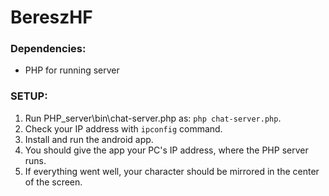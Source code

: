 # BereszHF

### Dependencies:
- PHP for running server


### SETUP:
1. Run PHP_server\bin\chat-server.php as: `php chat-server.php`.
2. Check your IP address with `ipconfig` command.
3. Install and run the android app.
4. You should give the app your PC's IP address, where the PHP server runs.
5. If everything went well, your character should be mirrored in the center of the screen.